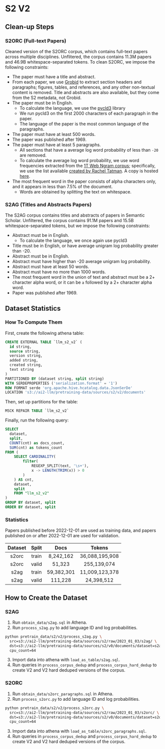 # S2 V2

## Clean-up Steps

### S2ORC (Full-text Papers)

Cleaned version of the S2ORC corpus, which contains full-text papers across multiple disciplines.
Unflitered, the corpus contains 11.3M papers and 46.9B whitespace-separated tokens.
To clean S2ORC, we impose the following constraints:

- The paper must have a title and abstract.
- From each paper, we use [Grobid](https://github.com/kermitt2/grobid) to extract section headers and paragraphs; figures, tables, and references, and any other non-textual content is removed. Title and abstracts are also available, but they come from the S2 metadata, not Grobid.
- The paper must be in English.
  - To calculate the language, we use the [pycld3](https://github.com/bsolomon1124/pycld3) library
  - We run pycld3 on the first 2000 characters of each paragraph in the paper.
  - The language of the paper is the most common language of the paragraphs.
- The paper must have at least 500 words.
- The paper was published after 1969.
- The paper must have at least 5 paragraphs.
  - All sections that have a average log word probability of less than `-20` are removed.
  - To calculate the average log word probability, we use word frequencies extracted from the [1T Web Ngram corpus](https://catalog.ldc.upenn.edu/LDC2006T13); specifically, we use the list available [created by Rachel Tatman](https://www.kaggle.com/datasets/rtatman/english-word-frequency). A copy is hosted [here](https://ai2-s2-research-public.s3-us-west-2.amazonaws.com/lucas/google-1T-unigram/unigram_freq.csv).
- The most frequent word in the paper consists of alpha characters only, and it appears in less than 7.5% of the document.
  - Words are obtained by splitting the text on whitespace.

### S2AG (Titles and Abstracts Papers)

The S2AG corpus contains titles and abstracts of papers in Semantic Scholar.
Unfiltered, the corpus contains 91.1M papers and 15.5B whitespace-separated tokens, but we impose the following constraints:

- Abstract must be in English.
  - To calculate the language, we once again use pycld3
- Title must be in English, or have average unigram log probability greater than -20.
- Abstract must be in English.
- Abstract must have higher than -20 average unigram log probability.
- Abstract must have at least 50 words.
- Abstract must have no more than 1000 words.
- The most frequent word in the union of text and abstract must be a 2+ character alpha word, or it can be `a` followed by a 2+ character alpha word.
- Paper was published after 1969.


## Dataset Statistics

### How To Compute Them

First, create the following athena table:

```sql
CREATE EXTERNAL TABLE `llm_s2_v2` (
  id string,
  source string,
  version string,
  added string,
  created string,
  text string
)
PARTITIONED BY (dataset string, split string)
WITH SERDEPROPERTIES ('serialization.format' = '1')
ROW FORMAT serde 'org.apache.hive.hcatalog.data.JsonSerDe'
LOCATION 's3://ai2-llm/pretraining-data/sources/s2/v2/documents'
```

Then, set up partitions for the table:


```sql
MSCK REPAIR TABLE `llm_s2_v2`
```

Finally, run the following query:

```sql
SELECT
  dataset,
  split,
  COUNT(cnt) as docs_count,
  SUM(cnt) as tokens_count
FROM (
    SELECT CARDINALITY(
        filter(
            REGEXP_SPLIT(text, '\s+'),
            x -> LENGTH(TRIM(x)) > 0
        )
    ) AS cnt,
    dataset,
    split
    FROM "llm_s2_v2"
)
GROUP BY dataset, split
ORDER BY dataset, split
```

### Statistics

Papers published before 2022-12-01 are used as training data, and papers published on or after 2022-12-01 are used for validation.

| Dataset | Split   | Docs        | Tokens         |
|:-------:|:-------:|:-----------:|:--------------:|
|s2orc    | train   | 8,242,162   | 36,088,195,908 |
|s2orc    | valid   | 51,323      | 255,139,074    |
|s2ag     | train   | 59,382,301  | 11,009,123,378 |
|s2ag     | valid   | 111,228     | 24,398,512     |



## How to Create the Dataset

### S2AG

1. Run `obtain_data/s2ag.sql` in Athena.
2. Run `process_s2ag.py` to add language ID and log probabilities.

```bash
python pretrain_data/s2/v2/process_s2ag.py \
  src=s3://ai2-llm/pretraining-data/sources/s2/raw/2023_01_03/s2ag/ \
  dst=s3://ai2-llm/pretraining-data/sources/s2/v0/documents/dataset=s2ag \
  cpu_count=64
```
3. Import data into athena with `load_as_table/s2ag.sql`.
4. Run queries in `process_corpus_dedup` and `process_corpus_hard_dedup` to create V2 and V2 hard deduped versions of the corpus.

### S2ORC

1. Run `obtain_data/s2orc_paragraphs.sql` in Athena.
2. Run `process_s2orc.py` to add language ID and log probabilities.

```bash
python pretrain_data/s2/v2/process_s2orc.py \
  src=s3://ai2-llm/pretraining-data/sources/s2/raw/2023_01_03/s2orc/ \
  dst=s3://ai2-llm/pretraining-data/sources/s2/v0/documents/dataset=s2orc \
  cpu_count=64
```
3. Import data into athena with `load_as_table/s2orc_paragraphs.sql`.
4. Run queries in `process_corpus_dedup` and `process_corpus_hard_dedup` to create V2 and V2 hard deduped versions of the corpus.
